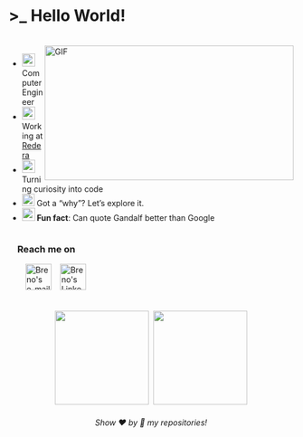 # >_ Hello World! 
</br>
<div style="overflow: hidden;">
    <img align="right" width="440" height="238" alt="GIF" src="https://giffiles.alphacoders.com/610/61072.gif"/>
    <div>
        <ul>
            <li><img src="https://github.com/user-attachments/assets/5677cf73-3e95-4c78-919a-af4031345869" width="23"> Computer Engineer</li>
            <li><img src="https://github.com/user-attachments/assets/2d314333-3ca6-43c8-ae9d-c6b3ba286b25" width="23"> Working at <a href="https://www.linkedin.com/company/redera/">Redera</a></li>
            <li><img src="https://github.com/user-attachments/assets/2a9634ff-23a2-460d-96c9-2a4c301aa74c" width="23"> Turning curiosity into code</li>
            <li><img src="https://github.com/user-attachments/assets/318f6c92-fea4-4f5c-a6aa-eb9cd91ce878" width="22"> Got a “why”? Let’s explore it.</li>
            <li><img src="https://github.com/user-attachments/assets/1f69046f-093e-4d36-87ac-2f162fc23360" width="23"><b> Fun fact</b>: Can quote Gandalf better than Google</li>
        </ul>
    </div>
</div>

### &nbsp;&nbsp;&nbsp;&nbsp;Reach me on
<div>
  &nbsp;&nbsp;&nbsp;&nbsp;
    <a href="mailto:brenonsc@gmail.com" target="_blank"><img alt="Breno's e-mail" width="46px" style="margin-left:10px;" src="https://github.com/user-attachments/assets/122a3d91-88ea-4582-abbf-d3906779b9f4"/></a>&nbsp;&nbsp;&nbsp;
    <a href="https://www.linkedin.com/in/brenonsc" target="_blank"><img alt="Breno's LinkedIn" width="46px" src="https://github.com/user-attachments/assets/b072af60-d4c9-4253-b77d-7557bba9ea08"/></a>  
</div>

<br>
<br>
<div align="center">  
    <img height="166em" src="https://github-readme-stats.vercel.app/api?username=brenonsc&custom_title=GitHub%20Stats&rank_icon=github&show_icons=true&count_private=true&hide=issues&hide_border=true&title_color=4493f8&icon_color=70A0C7&text_color=75818F&bg_color=00000000"/>&nbsp;
    <img height="166em" src="https://github-readme-stats.vercel.app/api/top-langs/?username=brenonsc&hide=jupyter%20notebook&layout=compact&langs_count=6&count_private=true&hide_border=true&title_color=4493f8&text_color=75818F&bg_color=00000000"/>
</div>

<h6 align="center">Show ❤️ by 🌟 my repositories!</h6>
